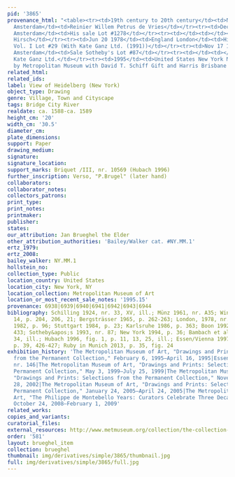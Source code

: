 ```yaml
---
pid: '3865'
provenance_html: "<table><tr><td>19th century to 20th century</td><td>Netherlands
  Amsterdam</td><td>Reinier Willem Petrus de Vries</td></tr><tr><td>Dec 14 1911</td><td>Netherlands
  Amsterdam</td><td>His sale Lot #1278</td></tr><tr><td></td><td></td><td>Robert von
  Hirsch</td></tr><tr><td>Jun 20 1978</td><td>England London</td><td>His sale Sotheby's
  Vol. I Lot #29 (With Kate Ganz Ltd. (1991))</td></tr><tr><td>Nov 17 1993</td><td>Netherlands
  Amsterdam</td><td>Sale Sotheby's Lot #87</td></tr><tr><td></td><td></td><td>Sale
  Kate Ganz Ltd.</td></tr><tr><td>1995</td><td>United States New York NY</td><td>Bought
  by Metropolitan Museum with David T. Schiff Gift and Harris Brisbane Dick Fund</td></tr></table>"
related_html: 
related_ids: 
label: View of Heidelberg (New York)
object_type: Drawing
genre: Village, Town and Cityscape
tags: Bridge City River
realdate: ca. 1588-ca. 1589
height_cm: '20'
width_cm: '30.5'
diameter_cm: 
plate_dimensions: 
support: Paper
drawing_medium: 
signature: 
signature_location: 
support_marks: Briquet /III, nr. 10569 (Hubach 1996)
further_inscription: Verso, "P.Brugel" (later hand)
collaborators: 
collaborator_notes: 
collectors_patrons: 
print_type: 
print_notes: 
printmaker: 
publisher: 
states: 
our_attribution: Jan Brueghel the Elder
other_attribution_authorities: 'Bailey/Walker cat. #NY.MM.1'
ertz_1979: 
ertz_2008: 
bailey_walker: NY.MM.1
hollstein_no: 
collection_type: Public
location_country: United States
location_city: New York, NY
location_collection: Metropolitan Museum of Art
location_or_most_recent_sale_notes: '1995.15'
provenance: 6938|6939|6940|6941|6942|6943|6944
bibliography: Schilling 1924, nr. 33, XV, ill.; Münz 1961, nr. A35; Winner 1961, fig.
  14, p. 204, 206, 21; Bergsträsser 1965, p. 262-263; London, 1978, nr. 29; Zwollo
  1982, p. 96; Stuttgart 1984, p. 23; Karlsruhe 1986, p. 363; Boon 1992, vol. 1, p.
  433; Sotheby&apos;s 1993, nr. 87; New York 1994, p. 36; Bambach et al. 1995, p.
  34, ill.; Hubach 1996, fig. 1, p. 11, 13, 25, ill.; Essen/Vienna 1997-98, nr. 146,
  p. 39, 426-427; Ruby in Munich 2013, p. 35, fig. 24
exhibition_history: 'The Metropolitan Museum of Art, "Drawings and Prints: Selections
  from the Permanent Collection," February 6, 1995–April 16, 1995|Essen/Vienna 1997-98,
  nr. 146|The Metropolitan Museum of Art, "Drawings and Prints: Selections from the
  Permanent Collection," May 3, 1999–July 25, 1999|The Metropolitan Museum of Art,
  "Drawings and Prints: Selections from the Permanent Collection," November 5, 2001–January
  28, 2002|The Metropolitan Museum of Art, "Drawings and Prints: Selections from the
  Permanent Collection," January 24, 2005–April 24, 2005|The Metropolitan Museum of
  Art, "The Philippe de Montebello Years: Curators Celebrate Three Decades of Acquisitions,"
  October 24, 2008–February 1, 2009'
related_works: 
copies_and_variants: 
curatorial_files: 
external_resources: http://www.metmuseum.org/collection/the-collection-online/search/337489
order: '581'
layout: brueghel_item
collection: brueghel
thumbnail: img/derivatives/simple/3865/thumbnail.jpg
full: img/derivatives/simple/3865/full.jpg
---
```

